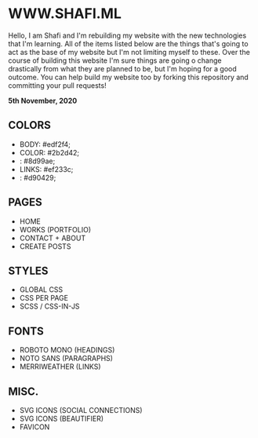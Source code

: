 # WWW.SHAFI.ML

Hello, I am Shafi and I'm rebuilding my website with the new technologies that I'm learning. All of the items listed below are the things that's going to act as the base of my website but I'm not limiting myself to these.
Over the course of building this website I'm sure things are going o change drastically from what they are planned to be, but I'm hoping for a good outcome.
You can help build my website too by forking this repository and committing your pull requests!

**5th November, 2020**

## COLORS

- BODY: #edf2f4;
- COLOR: #2b2d42;
- : #8d99ae;
- LINKS: #ef233c;
- : #d90429;

## PAGES

- HOME
- WORKS (PORTFOLIO)
- CONTACT + ABOUT
- CREATE POSTS

## STYLES

- GLOBAL CSS
- CSS PER PAGE
- SCSS / CSS-IN-JS

## FONTS

- ROBOTO MONO (HEADINGS)
- NOTO SANS (PARAGRAPHS)
- MERRIWEATHER (LINKS)

## MISC.

- SVG ICONS (SOCIAL CONNECTIONS)
- SVG ICONS (BEAUTIFIER)
- FAVICON
